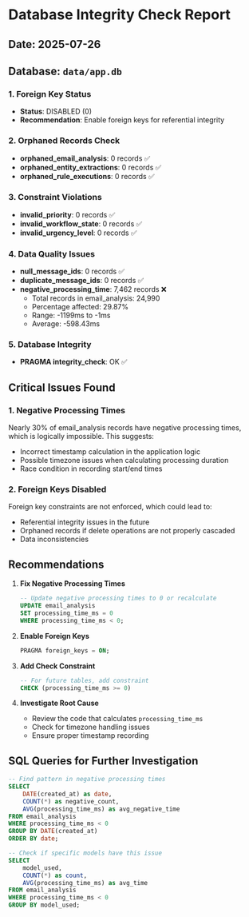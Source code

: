 # Database Integrity Check Report

## Date: 2025-07-26

## Database: `data/app.db`

### 1. Foreign Key Status

- **Status**: DISABLED (0)
- **Recommendation**: Enable foreign keys for referential integrity

### 2. Orphaned Records Check

- **orphaned_email_analysis**: 0 records ✅
- **orphaned_entity_extractions**: 0 records ✅
- **orphaned_rule_executions**: 0 records ✅

### 3. Constraint Violations

- **invalid_priority**: 0 records ✅
- **invalid_workflow_state**: 0 records ✅
- **invalid_urgency_level**: 0 records ✅

### 4. Data Quality Issues

- **null_message_ids**: 0 records ✅
- **duplicate_message_ids**: 0 records ✅
- **negative_processing_time**: 7,462 records ❌
  - Total records in email_analysis: 24,990
  - Percentage affected: 29.87%
  - Range: -1199ms to -1ms
  - Average: -598.43ms

### 5. Database Integrity

- **PRAGMA integrity_check**: OK ✅

## Critical Issues Found

### 1. Negative Processing Times

Nearly 30% of email_analysis records have negative processing times, which is logically impossible. This suggests:

- Incorrect timestamp calculation in the application logic
- Possible timezone issues when calculating processing duration
- Race condition in recording start/end times

### 2. Foreign Keys Disabled

Foreign key constraints are not enforced, which could lead to:

- Referential integrity issues in the future
- Orphaned records if delete operations are not properly cascaded
- Data inconsistencies

## Recommendations

1. **Fix Negative Processing Times**

   ```sql
   -- Update negative processing times to 0 or recalculate
   UPDATE email_analysis
   SET processing_time_ms = 0
   WHERE processing_time_ms < 0;
   ```

2. **Enable Foreign Keys**

   ```sql
   PRAGMA foreign_keys = ON;
   ```

3. **Add Check Constraint**

   ```sql
   -- For future tables, add constraint
   CHECK (processing_time_ms >= 0)
   ```

4. **Investigate Root Cause**
   - Review the code that calculates `processing_time_ms`
   - Check for timezone handling issues
   - Ensure proper timestamp recording

## SQL Queries for Further Investigation

```sql
-- Find pattern in negative processing times
SELECT
    DATE(created_at) as date,
    COUNT(*) as negative_count,
    AVG(processing_time_ms) as avg_negative_time
FROM email_analysis
WHERE processing_time_ms < 0
GROUP BY DATE(created_at)
ORDER BY date;

-- Check if specific models have this issue
SELECT
    model_used,
    COUNT(*) as count,
    AVG(processing_time_ms) as avg_time
FROM email_analysis
WHERE processing_time_ms < 0
GROUP BY model_used;
```
